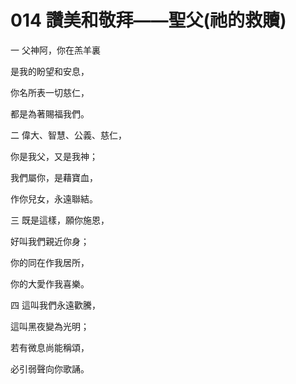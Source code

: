 # 014 讚美和敬拜——聖父(祂的救贖)

一 父神阿，你在羔羊裏

是我的盼望和安息，

你名所表一切慈仁，

都是為著賜福我們。

二 偉大、智慧、公義、慈仁，

你是我父，又是我神；

我們屬你，是藉寶血，

作你兒女，永遠聯結。

三 既是這樣，願你施恩，

好叫我們親近你身；

你的同在作我居所，

你的大愛作我喜樂。

四 這叫我們永遠歡騰，

這叫黑夜變為光明；

若有微息尚能稱頌，

必引弱聲向你歌誦。


